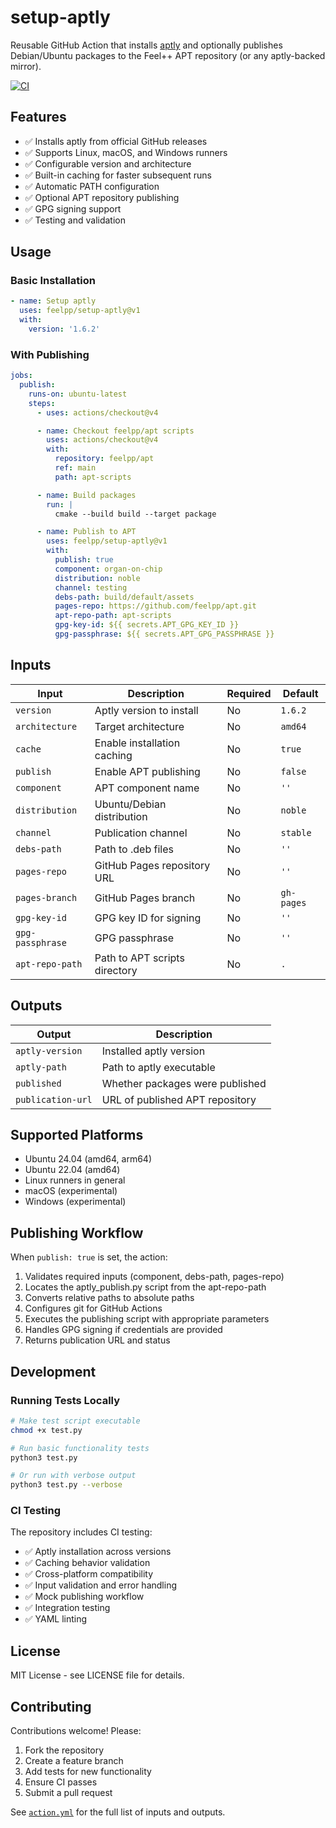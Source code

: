 # setup-aptly

Reusable GitHub Action that installs [aptly](https://www.aptly.info/) and optionally publishes Debian/Ubuntu packages to the Feel++ APT repository (or any aptly-backed mirror).

[![CI](https://github.com/feelpp/setup-aptly/workflows/CI/badge.svg)](https://github.com/feelpp/setup-aptly/actions)

## Features

- ✅ Installs aptly from official GitHub releases
- ✅ Supports Linux, macOS, and Windows runners
- ✅ Configurable version and architecture  
- ✅ Built-in caching for faster subsequent runs
- ✅ Automatic PATH configuration
- ✅ Optional APT repository publishing
- ✅ GPG signing support
- ✅ Testing and validation

## Usage

### Basic Installation

```yaml
- name: Setup aptly
  uses: feelpp/setup-aptly@v1
  with:
    version: '1.6.2'
```

### With Publishing

```yaml
jobs:
  publish:
    runs-on: ubuntu-latest
    steps:
      - uses: actions/checkout@v4

      - name: Checkout feelpp/apt scripts
        uses: actions/checkout@v4
        with:
          repository: feelpp/apt
          ref: main
          path: apt-scripts

      - name: Build packages
        run: |
          cmake --build build --target package

      - name: Publish to APT
        uses: feelpp/setup-aptly@v1
        with:
          publish: true
          component: organ-on-chip
          distribution: noble
          channel: testing
          debs-path: build/default/assets
          pages-repo: https://github.com/feelpp/apt.git
          apt-repo-path: apt-scripts
          gpg-key-id: ${{ secrets.APT_GPG_KEY_ID }}
          gpg-passphrase: ${{ secrets.APT_GPG_PASSPHRASE }}
```

## Inputs

| Input | Description | Required | Default |
|-------|-------------|----------|---------|
| `version` | Aptly version to install | No | `1.6.2` |
| `architecture` | Target architecture | No | `amd64` |
| `cache` | Enable installation caching | No | `true` |
| `publish` | Enable APT publishing | No | `false` |
| `component` | APT component name | No | `''` |
| `distribution` | Ubuntu/Debian distribution | No | `noble` |
| `channel` | Publication channel | No | `stable` |
| `debs-path` | Path to .deb files | No | `''` |
| `pages-repo` | GitHub Pages repository URL | No | `''` |
| `pages-branch` | GitHub Pages branch | No | `gh-pages` |
| `gpg-key-id` | GPG key ID for signing | No | `''` |
| `gpg-passphrase` | GPG passphrase | No | `''` |
| `apt-repo-path` | Path to APT scripts directory | No | `.` |

## Outputs

| Output | Description |
|--------|-------------|
| `aptly-version` | Installed aptly version |
| `aptly-path` | Path to aptly executable |
| `published` | Whether packages were published |
| `publication-url` | URL of published APT repository |

## Supported Platforms

- Ubuntu 24.04 (amd64, arm64)
- Ubuntu 22.04 (amd64)
- Linux runners in general
- macOS (experimental)
- Windows (experimental)

## Publishing Workflow

When `publish: true` is set, the action:

1. Validates required inputs (component, debs-path, pages-repo)
2. Locates the aptly_publish.py script from the apt-repo-path
3. Converts relative paths to absolute paths
4. Configures git for GitHub Actions
5. Executes the publishing script with appropriate parameters
6. Handles GPG signing if credentials are provided
7. Returns publication URL and status

## Development

### Running Tests Locally

```bash
# Make test script executable
chmod +x test.py

# Run basic functionality tests
python3 test.py

# Or run with verbose output
python3 test.py --verbose
```

### CI Testing

The repository includes CI testing:

- ✅ Aptly installation across versions
- ✅ Caching behavior validation  
- ✅ Cross-platform compatibility
- ✅ Input validation and error handling
- ✅ Mock publishing workflow
- ✅ Integration testing
- ✅ YAML linting

## License

MIT License - see LICENSE file for details.

## Contributing

Contributions welcome! Please:

1. Fork the repository
2. Create a feature branch
3. Add tests for new functionality
4. Ensure CI passes
5. Submit a pull request

See [`action.yml`](./action.yml) for the full list of inputs and outputs.
